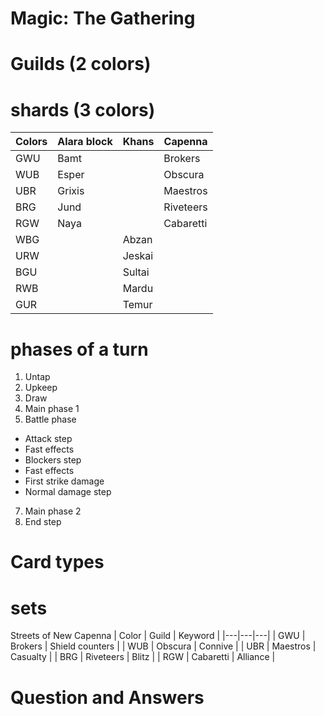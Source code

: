 # Magic: The Gathering

# Guilds (2 colors)

# shards (3 colors)
| Colors | Alara block | Khans | Capenna |
|---|---|---|---|
| GWU | Bamt | | Brokers
| WUB | Esper | | Obscura
| UBR | Grixis | | Maestros
| BRG | Jund | | Riveteers
| RGW | Naya | | Cabaretti
| WBG | | Abzan
| URW | | Jeskai
| BGU | | Sultai
| RWB | | Mardu
| GUR | | Temur


# phases of a turn
1. Untap
2. Upkeep
3. Draw
4. Main phase 1
5. Battle phase
* Attack step
* Fast effects
* Blockers step
* Fast effects
* First strike damage
* Normal damage step
7. Main phase 2
8. End step

# Card types

# sets
Streets of New Capenna
| Color | Guild | Keyword |
|---|---|---|
| GWU | Brokers | Shield counters |
| WUB | Obscura | Connive |
| UBR | Maestros | Casualty |
| BRG | Riveteers | Blitz |
| RGW | Cabaretti | Alliance |

# Question and Answers
